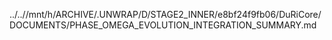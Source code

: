 ../..//mnt/h/ARCHIVE/.UNWRAP/D/STAGE2_INNER/e8bf24f9fb06/DuRiCore/DOCUMENTS/PHASE_OMEGA_EVOLUTION_INTEGRATION_SUMMARY.md